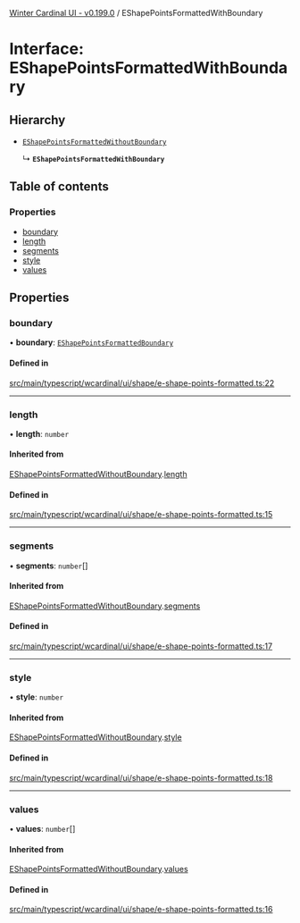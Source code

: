 [Winter Cardinal UI - v0.199.0](../index.md) / EShapePointsFormattedWithBoundary

# Interface: EShapePointsFormattedWithBoundary

## Hierarchy

- [`EShapePointsFormattedWithoutBoundary`](EShapePointsFormattedWithoutBoundary.md)

  ↳ **`EShapePointsFormattedWithBoundary`**

## Table of contents

### Properties

- [boundary](EShapePointsFormattedWithBoundary.md#boundary)
- [length](EShapePointsFormattedWithBoundary.md#length)
- [segments](EShapePointsFormattedWithBoundary.md#segments)
- [style](EShapePointsFormattedWithBoundary.md#style)
- [values](EShapePointsFormattedWithBoundary.md#values)

## Properties

### boundary

• **boundary**: [`EShapePointsFormattedBoundary`](../index.md#eshapepointsformattedboundary)

#### Defined in

[src/main/typescript/wcardinal/ui/shape/e-shape-points-formatted.ts:22](https://github.com/winter-cardinal/winter-cardinal-ui/blob/v0.199.0/src/main/typescript/wcardinal/ui/shape/e-shape-points-formatted.ts#L22)

___

### length

• **length**: `number`

#### Inherited from

[EShapePointsFormattedWithoutBoundary](EShapePointsFormattedWithoutBoundary.md).[length](EShapePointsFormattedWithoutBoundary.md#length)

#### Defined in

[src/main/typescript/wcardinal/ui/shape/e-shape-points-formatted.ts:15](https://github.com/winter-cardinal/winter-cardinal-ui/blob/v0.199.0/src/main/typescript/wcardinal/ui/shape/e-shape-points-formatted.ts#L15)

___

### segments

• **segments**: `number`[]

#### Inherited from

[EShapePointsFormattedWithoutBoundary](EShapePointsFormattedWithoutBoundary.md).[segments](EShapePointsFormattedWithoutBoundary.md#segments)

#### Defined in

[src/main/typescript/wcardinal/ui/shape/e-shape-points-formatted.ts:17](https://github.com/winter-cardinal/winter-cardinal-ui/blob/v0.199.0/src/main/typescript/wcardinal/ui/shape/e-shape-points-formatted.ts#L17)

___

### style

• **style**: `number`

#### Inherited from

[EShapePointsFormattedWithoutBoundary](EShapePointsFormattedWithoutBoundary.md).[style](EShapePointsFormattedWithoutBoundary.md#style)

#### Defined in

[src/main/typescript/wcardinal/ui/shape/e-shape-points-formatted.ts:18](https://github.com/winter-cardinal/winter-cardinal-ui/blob/v0.199.0/src/main/typescript/wcardinal/ui/shape/e-shape-points-formatted.ts#L18)

___

### values

• **values**: `number`[]

#### Inherited from

[EShapePointsFormattedWithoutBoundary](EShapePointsFormattedWithoutBoundary.md).[values](EShapePointsFormattedWithoutBoundary.md#values)

#### Defined in

[src/main/typescript/wcardinal/ui/shape/e-shape-points-formatted.ts:16](https://github.com/winter-cardinal/winter-cardinal-ui/blob/v0.199.0/src/main/typescript/wcardinal/ui/shape/e-shape-points-formatted.ts#L16)
